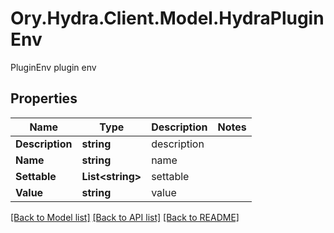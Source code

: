 # Ory.Hydra.Client.Model.HydraPluginEnv
PluginEnv plugin env
## Properties

Name | Type | Description | Notes
------------ | ------------- | ------------- | -------------
**Description** | **string** | description | 
**Name** | **string** | name | 
**Settable** | **List&lt;string&gt;** | settable | 
**Value** | **string** | value | 

[[Back to Model list]](../README.md#documentation-for-models) [[Back to API list]](../README.md#documentation-for-api-endpoints) [[Back to README]](../README.md)


